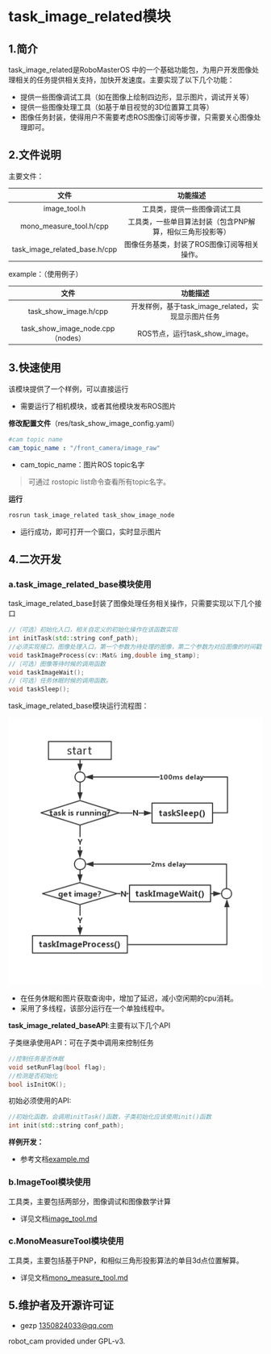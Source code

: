 # task_image_related模块

## 1.简介

task_image_related是RoboMasterOS 中的一个基础功能包，为用户开发图像处理相关的任务提供相关支持，加快开发速度。主要实现了以下几个功能：

* 提供一些图像调试工具（如在图像上绘制四边形，显示图片，调试开关等）
* 提供一些图像处理工具（如基于单目视觉的3D位置算工具等）
* 图像任务封装，使得用户不需要考虑ROS图像订阅等步骤，只需要关心图像处理即可。

## 2.文件说明

主要文件：

|             文件              |                         功能描述                          |
| :---------------------------: | :-------------------------------------------------------: |
|         image_tool.h          |               工具类，提供一些图像调试工具                |
|    mono_measure_tool.h/cpp    | 工具类，一些单目算法封装（包含PNP解算，相似三角形投影等） |
| task_image_related_base.h/cpp |        图像任务基类，封装了ROS图像订阅等相关操作。        |

example：（使用例子）

|               文件                |                      功能描述                      |
| :-------------------------------: | :------------------------------------------------: |
|       task_show_image.h/cpp       | 开发样例，基于task_image_related，实现显示图片任务 |
| task_show_image_node.cpp（nodes） |           ROS节点，运行task_show_image。           |

## 3.快速使用

该模块提供了一个样例，可以直接运行

* 需要运行了相机模块，或者其他模块发布ROS图片

__修改配置文件__（res/task_show_image_config.yaml）

```yaml
#cam topic name
cam_topic_name : "/front_camera/image_raw"
```

* cam_topic_name：图片ROS topic名字

> 可通过 rostopic list命令查看所有topic名字。

__运行__

```bash
rosrun task_image_related task_show_image_node
```

* 运行成功，即可打开一个窗口，实时显示图片

## 4.二次开发

### a.task_image_related_base模块使用

task_image_related_base封装了图像处理任务相关操作，只需要实现以下几个接口

```c++
//（可选）初始化入口，相关自定义的初始化操作在该函数实现
int initTask(std::string conf_path);
//必须实现接口，图像处理入口，第一个参数为待处理的图像，第二个参数为对应图像的时间戳(ROS时钟)
void taskImageProcess(cv::Mat& img,double img_stamp);
//（可选）图像等待时候的调用函数
void taskImageWait();
//（可选）任务休眠时候的调用函数。
void taskSleep();
```

task_image_related_base模块运行流程图：

![](doc/imgs/task_image_related.png)

* 在任务休眠和图片获取查询中，增加了延迟，减小空闲期的cpu消耗。
* 采用了多线程，该部分运行在一个单独线程中。

__task_image_related_baseAPI__:主要有以下几个API

子类继承使用API：可在子类中调用来控制任务

```c++
//控制任务是否休眠
void setRunFlag(bool flag);
//检测是否初始化
bool isInitOK();
```

初始必须使用的API:

```c++
//初始化函数，会调用initTask()函数，子类初始化应该使用init()函数
int init(std::string conf_path);
```

__样例开发：__

* 参考文档[example.md](doc/example.md)

### b.ImageTool模块使用

工具类，主要包括两部分，图像调试和图像数学计算

* 详见文档[image_tool.md](doc/image_tool.md)

### c.MonoMeasureTool模块使用

工具类，主要包括基于PNP，和相似三角形投影算法的单目3d点位置解算。

* 详见文档[mono_measure_tool.md](doc/mono_measure_tool.md)

## 5.维护者及开源许可证

- gezp 1350824033@qq.com

robot_cam provided under GPL-v3.